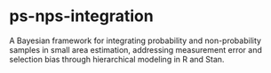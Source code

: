 # ps-nps-integration
A Bayesian framework for integrating probability and non-probability samples in small area estimation, addressing measurement error and selection bias through hierarchical modeling in R and Stan.

